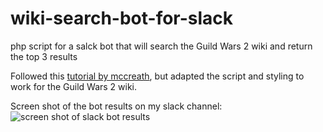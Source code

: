 # wiki-search-bot-for-slack
php script for a salck bot that will search the Guild Wars 2 wiki and return the top 3 results

Followed this [tutorial by mccreath](https://github.com/mccreath/Wikipedia-Search-for-Slack/blob/master/docs/TUTORIAL.md), but adapted the script and styling to work for the Guild Wars 2 wiki.

Screen shot of the bot results on my slack channel:
![screen shot of slack bot results](http://www.llcossette.com/slackbot.png)
